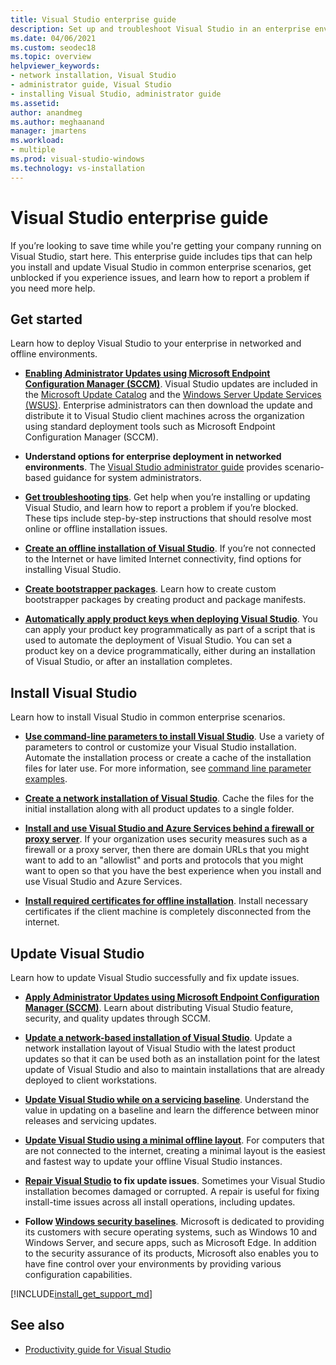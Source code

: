 ```yaml
---
title: Visual Studio enterprise guide
description: Set up and troubleshoot Visual Studio in an enterprise environment.
ms.date: 04/06/2021
ms.custom: seodec18
ms.topic: overview
helpviewer_keywords:
- network installation, Visual Studio
- administrator guide, Visual Studio
- installing Visual Studio, administrator guide
ms.assetid: 
author: anandmeg
ms.author: meghaanand
manager: jmartens
ms.workload:
- multiple
ms.prod: visual-studio-windows
ms.technology: vs-installation
---
```

# Visual Studio enterprise guide
If you’re looking to save time while you're getting your company running on Visual Studio, start here. This enterprise guide includes tips that can help you install and update Visual Studio in common enterprise scenarios, get unblocked if you experience issues, and learn how to report a problem if you need more help. 

## Get started 
Learn how to deploy Visual Studio to your enterprise in networked and offline environments.

- **[Enabling Administrator Updates using Microsoft Endpoint Configuration Manager (SCCM)](enabling-administrator-updates.md)**.  Visual Studio updates are included in the [Microsoft Update Catalog](https://www.catalog.update.microsoft.com/Home.aspx) and the [Windows Server Update Services (WSUS)](/windows-server/administration/windows-server-update-services/get-started/windows-server-update-services-wsus). Enterprise administrators can then download the update and distribute it to Visual Studio client machines across the organization using standard deployment tools such as Microsoft Endpoint Configuration Manager (SCCM).

- **Understand options for enterprise deployment in networked environments**. The [Visual Studio administrator guide](visual-studio-administrator-guide.md) provides scenario-based guidance for system administrators. 

- **[Get troubleshooting tips](troubleshooting-installation-issues.md)**. Get help when you’re installing or updating Visual Studio, and learn how to report a problem if you’re blocked. These tips include step-by-step instructions that should resolve most online or offline installation issues. 

- **[Create an offline installation of Visual Studio](create-an-offline-installation-of-visual-studio.md)**. If you’re not connected to the Internet or have limited Internet connectivity, find options for installing Visual Studio. 

- **[Create bootstrapper packages](../deployment/creating-bootstrapper-packages.md)**. Learn how to create custom bootstrapper packages by creating product and package manifests. 

- **[Automatically apply product keys when deploying Visual Studio](automatically-apply-product-keys-when-deploying-visual-studio.md)**. You can apply your product key programmatically as part of a script that is used to automate the deployment of Visual Studio. You can set a product key on a device programmatically, either during an installation of Visual Studio, or after an installation completes. 

## Install Visual Studio 

Learn how to install Visual Studio in common enterprise scenarios. 

- **[Use command-line parameters to install Visual Studio](use-command-line-parameters-to-install-visual-studio.md)**. Use a variety of parameters to control or customize your Visual Studio installation. Automate the installation process or create a cache of the installation files for later use. For more information, see [command line parameter examples](command-line-parameter-examples.md).

- **[Create a network installation of Visual Studio](create-a-network-installation-of-visual-studio.md)**. Cache the files for the initial installation along with all product updates to a single folder. 

- **[Install and use Visual Studio and Azure Services behind a firewall or proxy server](install-and-use-visual-studio-behind-a-firewall-or-proxy-server.md)**. If your organization uses security measures such as a firewall or a proxy server, then there are domain URLs that you might want to add to an "allowlist" and ports and protocols that you might want to open so that you have the best experience when you install and use Visual Studio and Azure Services. 

- **[Install required certificates for offline installation](../install/install-certificates-for-visual-studio-offline.md)**. Install necessary certificates if the client machine is completely disconnected from the internet.

## Update Visual Studio 

Learn how to update Visual Studio successfully and fix update issues. 

- **[Apply Administrator Updates using Microsoft Endpoint Configuration Manager (SCCM)](../install/applying-administrator-updates.md)**. Learn about distributing Visual Studio feature, security, and quality updates through SCCM. 

- **[Update a network-based installation of Visual Studio](update-a-network-installation-of-visual-studio.md)**. Update a network installation layout of Visual Studio with the latest product updates so that it can be used both as an installation point for the latest update of Visual Studio and also to maintain installations that are already deployed to client workstations.

- **[Update Visual Studio while on a servicing baseline](update-servicing-baseline.md)**. Understand the value in updating on a baseline and learn the difference between minor releases and servicing updates. 

- **[Update Visual Studio using a minimal offline layout](update-minimal-layout.md)**. For computers that are not connected to the internet, creating a minimal layout is the easiest and fastest way to update your offline Visual Studio instances.

- **[Repair Visual Studio](repair-visual-studio.md) to fix update issues**. Sometimes your Visual Studio installation becomes damaged or corrupted. A repair is useful for fixing install-time issues across all install operations, including updates. 

- **Follow [Windows security baselines](/windows/security/threat-protection/windows-security-baselines)**. Microsoft is dedicated to providing its customers with secure operating systems, such as Windows 10 and Windows Server, and secure apps, such as Microsoft Edge. In addition to the security assurance of its products, Microsoft also enables you to have fine control over your environments by providing various configuration capabilities. 

[!INCLUDE[install_get_support_md](includes/install_get_support_md.md)]

## See also 

- [Productivity guide for Visual Studio](../ide/productivity-features.md)

